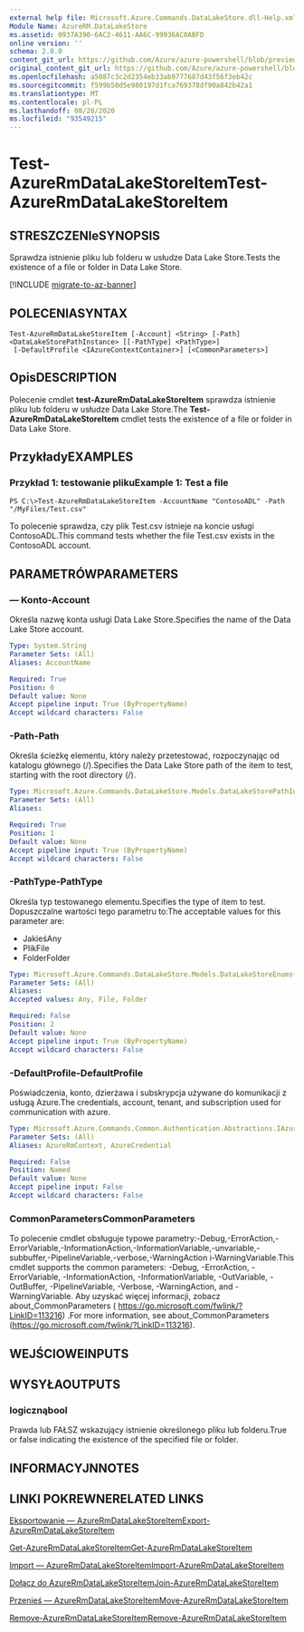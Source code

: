 ```yaml
---
external help file: Microsoft.Azure.Commands.DataLakeStore.dll-Help.xml
Module Name: AzureRM.DataLakeStore
ms.assetid: 0937A390-6AC2-4611-AA6C-99936AC0ABFD
online version: ''
schema: 2.0.0
content_git_url: https://github.com/Azure/azure-powershell/blob/preview/src/ResourceManager/DataLakeStore/Commands.DataLakeStore/help/Test-AzureRmDataLakeStoreItem.md
original_content_git_url: https://github.com/Azure/azure-powershell/blob/preview/src/ResourceManager/DataLakeStore/Commands.DataLakeStore/help/Test-AzureRmDataLakeStoreItem.md
ms.openlocfilehash: a5087c3c2d2354eb33ab9777687d43f56f3eb42c
ms.sourcegitcommit: f599b50d5e980197d1fca769378df90a842b42a1
ms.translationtype: MT
ms.contentlocale: pl-PL
ms.lasthandoff: 08/20/2020
ms.locfileid: "93549215"
---
```

# <span data-ttu-id="745dc-101">Test-AzureRmDataLakeStoreItem</span><span class="sxs-lookup"><span data-stu-id="745dc-101">Test-AzureRmDataLakeStoreItem</span></span>

## <span data-ttu-id="745dc-102">STRESZCZENIe</span><span class="sxs-lookup"><span data-stu-id="745dc-102">SYNOPSIS</span></span>
<span data-ttu-id="745dc-103">Sprawdza istnienie pliku lub folderu w usłudze Data Lake Store.</span><span class="sxs-lookup"><span data-stu-id="745dc-103">Tests the existence of a file or folder in Data Lake Store.</span></span>

[!INCLUDE [migrate-to-az-banner](../../includes/migrate-to-az-banner.md)]

## <span data-ttu-id="745dc-104">POLECENIA</span><span class="sxs-lookup"><span data-stu-id="745dc-104">SYNTAX</span></span>

```
Test-AzureRmDataLakeStoreItem [-Account] <String> [-Path] <DataLakeStorePathInstance> [[-PathType] <PathType>]
 [-DefaultProfile <IAzureContextContainer>] [<CommonParameters>]
```

## <span data-ttu-id="745dc-105">Opis</span><span class="sxs-lookup"><span data-stu-id="745dc-105">DESCRIPTION</span></span>
<span data-ttu-id="745dc-106">Polecenie cmdlet **test-AzureRmDataLakeStoreItem** sprawdza istnienie pliku lub folderu w usłudze Data Lake Store.</span><span class="sxs-lookup"><span data-stu-id="745dc-106">The **Test-AzureRmDataLakeStoreItem** cmdlet tests the existence of a file or folder in Data Lake Store.</span></span>

## <span data-ttu-id="745dc-107">Przykłady</span><span class="sxs-lookup"><span data-stu-id="745dc-107">EXAMPLES</span></span>

### <span data-ttu-id="745dc-108">Przykład 1: testowanie pliku</span><span class="sxs-lookup"><span data-stu-id="745dc-108">Example 1: Test a file</span></span>
```
PS C:\>Test-AzureRmDataLakeStoreItem -AccountName "ContosoADL" -Path "/MyFiles/Test.csv"
```

<span data-ttu-id="745dc-109">To polecenie sprawdza, czy plik Test.csv istnieje na koncie usługi ContosoADL.</span><span class="sxs-lookup"><span data-stu-id="745dc-109">This command tests whether the file Test.csv exists in the ContosoADL account.</span></span>

## <span data-ttu-id="745dc-110">PARAMETRÓW</span><span class="sxs-lookup"><span data-stu-id="745dc-110">PARAMETERS</span></span>

### <span data-ttu-id="745dc-111">— Konto</span><span class="sxs-lookup"><span data-stu-id="745dc-111">-Account</span></span>
<span data-ttu-id="745dc-112">Określa nazwę konta usługi Data Lake Store.</span><span class="sxs-lookup"><span data-stu-id="745dc-112">Specifies the name of the Data Lake Store account.</span></span>

```yaml
Type: System.String
Parameter Sets: (All)
Aliases: AccountName

Required: True
Position: 0
Default value: None
Accept pipeline input: True (ByPropertyName)
Accept wildcard characters: False
```

### <span data-ttu-id="745dc-113">-Path</span><span class="sxs-lookup"><span data-stu-id="745dc-113">-Path</span></span>
<span data-ttu-id="745dc-114">Określa ścieżkę elementu, który należy przetestować, rozpoczynając od katalogu głównego (/).</span><span class="sxs-lookup"><span data-stu-id="745dc-114">Specifies the Data Lake Store path of the item to test, starting with the root directory (/).</span></span>

```yaml
Type: Microsoft.Azure.Commands.DataLakeStore.Models.DataLakeStorePathInstance
Parameter Sets: (All)
Aliases: 

Required: True
Position: 1
Default value: None
Accept pipeline input: True (ByPropertyName)
Accept wildcard characters: False
```

### <span data-ttu-id="745dc-115">-PathType</span><span class="sxs-lookup"><span data-stu-id="745dc-115">-PathType</span></span>
<span data-ttu-id="745dc-116">Określa typ testowanego elementu.</span><span class="sxs-lookup"><span data-stu-id="745dc-116">Specifies the type of item to test.</span></span>
<span data-ttu-id="745dc-117">Dopuszczalne wartości tego parametru to:</span><span class="sxs-lookup"><span data-stu-id="745dc-117">The acceptable values for this parameter are:</span></span>

- <span data-ttu-id="745dc-118">Jakieś</span><span class="sxs-lookup"><span data-stu-id="745dc-118">Any</span></span> 
- <span data-ttu-id="745dc-119">Plik</span><span class="sxs-lookup"><span data-stu-id="745dc-119">File</span></span> 
- <span data-ttu-id="745dc-120">Folder</span><span class="sxs-lookup"><span data-stu-id="745dc-120">Folder</span></span>

```yaml
Type: Microsoft.Azure.Commands.DataLakeStore.Models.DataLakeStoreEnums+PathType
Parameter Sets: (All)
Aliases: 
Accepted values: Any, File, Folder

Required: False
Position: 2
Default value: None
Accept pipeline input: True (ByPropertyName)
Accept wildcard characters: False
```

### <span data-ttu-id="745dc-121">-DefaultProfile</span><span class="sxs-lookup"><span data-stu-id="745dc-121">-DefaultProfile</span></span>
<span data-ttu-id="745dc-122">Poświadczenia, konto, dzierżawa i subskrypcja używane do komunikacji z usługą Azure.</span><span class="sxs-lookup"><span data-stu-id="745dc-122">The credentials, account, tenant, and subscription used for communication with azure.</span></span>

```yaml
Type: Microsoft.Azure.Commands.Common.Authentication.Abstractions.IAzureContextContainer
Parameter Sets: (All)
Aliases: AzureRmContext, AzureCredential

Required: False
Position: Named
Default value: None
Accept pipeline input: False
Accept wildcard characters: False
```

### <span data-ttu-id="745dc-123">CommonParameters</span><span class="sxs-lookup"><span data-stu-id="745dc-123">CommonParameters</span></span>
<span data-ttu-id="745dc-124">To polecenie cmdlet obsługuje typowe parametry:-Debug,-ErrorAction,-ErrorVariable,-InformationAction,-InformationVariable,-unvariable,-subbuffer,-PipelineVariable,-verbose,-WarningAction i-WarningVariable.</span><span class="sxs-lookup"><span data-stu-id="745dc-124">This cmdlet supports the common parameters: -Debug, -ErrorAction, -ErrorVariable, -InformationAction, -InformationVariable, -OutVariable, -OutBuffer, -PipelineVariable, -Verbose, -WarningAction, and -WarningVariable.</span></span> <span data-ttu-id="745dc-125">Aby uzyskać więcej informacji, zobacz about_CommonParameters ( https://go.microsoft.com/fwlink/?LinkID=113216) .</span><span class="sxs-lookup"><span data-stu-id="745dc-125">For more information, see about_CommonParameters (https://go.microsoft.com/fwlink/?LinkID=113216).</span></span>

## <span data-ttu-id="745dc-126">WEJŚCIOWE</span><span class="sxs-lookup"><span data-stu-id="745dc-126">INPUTS</span></span>

## <span data-ttu-id="745dc-127">WYSYŁA</span><span class="sxs-lookup"><span data-stu-id="745dc-127">OUTPUTS</span></span>

### <span data-ttu-id="745dc-128">logiczną</span><span class="sxs-lookup"><span data-stu-id="745dc-128">bool</span></span>
<span data-ttu-id="745dc-129">Prawda lub FAŁSZ wskazujący istnienie określonego pliku lub folderu.</span><span class="sxs-lookup"><span data-stu-id="745dc-129">True or false indicating the existence of the specified file or folder.</span></span>

## <span data-ttu-id="745dc-130">INFORMACYJN</span><span class="sxs-lookup"><span data-stu-id="745dc-130">NOTES</span></span>

## <span data-ttu-id="745dc-131">LINKI POKREWNE</span><span class="sxs-lookup"><span data-stu-id="745dc-131">RELATED LINKS</span></span>

[<span data-ttu-id="745dc-132">Eksportowanie — AzureRmDataLakeStoreItem</span><span class="sxs-lookup"><span data-stu-id="745dc-132">Export-AzureRmDataLakeStoreItem</span></span>](./Export-AzureRmDataLakeStoreItem.md)

[<span data-ttu-id="745dc-133">Get-AzureRmDataLakeStoreItem</span><span class="sxs-lookup"><span data-stu-id="745dc-133">Get-AzureRmDataLakeStoreItem</span></span>](./Get-AzureRmDataLakeStoreItem.md)

[<span data-ttu-id="745dc-134">Import — AzureRmDataLakeStoreItem</span><span class="sxs-lookup"><span data-stu-id="745dc-134">Import-AzureRmDataLakeStoreItem</span></span>](./Import-AzureRmDataLakeStoreItem.md)

[<span data-ttu-id="745dc-135">Dołącz do AzureRmDataLakeStoreItem</span><span class="sxs-lookup"><span data-stu-id="745dc-135">Join-AzureRmDataLakeStoreItem</span></span>](./Join-AzureRmDataLakeStoreItem.md)

[<span data-ttu-id="745dc-136">Przenieś — AzureRmDataLakeStoreItem</span><span class="sxs-lookup"><span data-stu-id="745dc-136">Move-AzureRmDataLakeStoreItem</span></span>](./Move-AzureRmDataLakeStoreItem.md)

[<span data-ttu-id="745dc-137">Remove-AzureRmDataLakeStoreItem</span><span class="sxs-lookup"><span data-stu-id="745dc-137">Remove-AzureRmDataLakeStoreItem</span></span>](./Remove-AzureRmDataLakeStoreItem.md)


